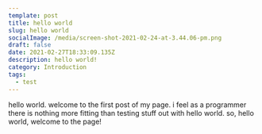 ```yaml
---
template: post
title: hello world
slug: hello world
socialImage: /media/screen-shot-2021-02-24-at-3.44.06-pm.png
draft: false
date: 2021-02-27T18:33:09.135Z
description: hello world!
category: Introduction
tags:
  - test
---
```

hello world. welcome to the first post of my page. i feel as a programmer there is nothing more fitting than testing stuff out with hello world. so, hello world, welcome to the page!